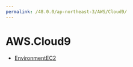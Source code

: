 ```yaml
---
permalink: /48.0.0/ap-northeast-3/AWS/Cloud9/
---
```


# AWS.Cloud9



* [EnvironmentEC2](EnvironmentEC2.md)